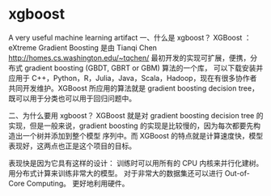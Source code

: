 # xgboost
A very useful machine learning artifact
一、什么是 xgboost？
XGBoost ：eXtreme Gradient Boosting
是由 Tianqi Chen http://homes.cs.washington.edu/~tqchen/ 最初开发的实现可扩展，便携，分布式 gradient boosting (GBDT, GBRT or GBM) 算法的一个库，
可以下载安装并应用于 C++，Python，R，Julia，Java，Scala，Hadoop，现在有很多协作者共同开发维护。XGBoost 所应用的算法就是 gradient boosting decision
tree，既可以用于分类也可以用于回归问题中。

二、为什么要用 xgboost？
XGBoost 就是对 gradient boosting decision tree 的实现，但是一般来说，gradient boosting 的实现是比较慢的，因为每次都要先构造出一个树并添加到整个模型
序列中。而 XGBoost 的特点就是计算速度快，模型表现好，这两点也正是这个项目的目标。

表现快是因为它具有这样的设计：
训练时可以用所有的 CPU 内核来并行化建树。
用分布式计算来训练非常大的模型。
对于非常大的数据集还可以进行 Out-of-Core Computing。
更好地利用硬件。
